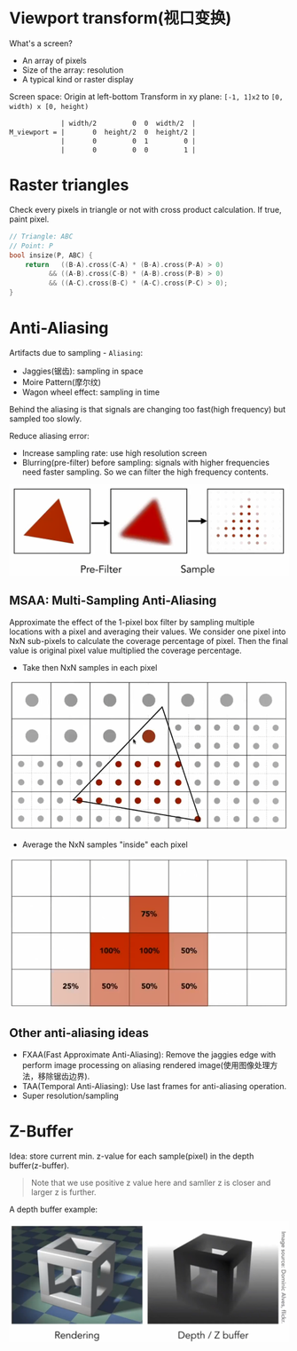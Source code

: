 
# Viewport transform(视口变换)

What's a screen?

- An array of pixels
- Size of the array: resolution
- A typical kind or raster display

Screen space: Origin at left-bottom
Transform in xy plane: `[-1, 1]x2` to `[0, width) x [0, height)`

```
             | width/2         0  0  width/2  |
M_viewport = |       0  height/2  0  height/2 |
             |       0         0  1         0 |
             |       0         0  0         1 |
```


# Raster triangles

Check every pixels in triangle or not with cross product calculation. If true, paint pixel.

```cpp
// Triangle: ABC
// Point: P
bool insize(P, ABC) {
    return   ((B-A).cross(C-A) * (B-A).cross(P-A) > 0)
          && ((A-B).cross(C-B) * (A-B).cross(P-B) > 0)
          && ((A-C).cross(B-C) * (A-C).cross(P-C) > 0);
}
```


# Anti-Aliasing

Artifacts due to sampling - `Aliasing`:

- Jaggies(锯齿): sampling in space
- Moire Pattern(摩尔纹)
- Wagon wheel effect: sampling in time

Behind the aliasing is that signals are changing too fast(high frequency) but sampled too slowly.

Reduce aliasing error:

- Increase sampling rate: use high resolution screen
- Blurring(pre-filter) before sampling: signals with higher frequencies need faster sampling. So we can filter the high frequency contents.

![Pre-Filter](./img/06-pre-filter.png)

## MSAA: Multi-Sampling Anti-Aliasing

Approximate the effect of the 1-pixel box filter by sampling multiple locations with a pixel and averaging their values.
We consider one pixel into NxN sub-pixels to calculate the coverage percentage of pixel. Then the final value is original pixel value multiplied the coverage percentage.

- Take then NxN samples in each pixel

![Average](./img/06-msaa-2x2-average.png)

- Average the NxN samples "inside" each pixel

![Coverage](./img/06-msaa-2x2-result.png)

## Other anti-aliasing ideas

- FXAA(Fast Approximate Anti-Aliasing): Remove the jaggies edge with perform image processing on aliasing rendered image(使用图像处理方法，移除锯齿边界).
- TAA(Temporal Anti-Aliasing): Use last frames for anti-aliasing operation.
- Super resolution/sampling


# Z-Buffer

Idea: store current min. z-value for each sample(pixel) in the depth buffer(z-buffer).
> Note that we use positive z value here and samller z is closer and larger z is further.

A depth buffer example:

![Depth Buffer](./img/06-depth-buffer.png)

